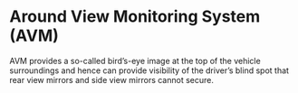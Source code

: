 # Around View Monitoring System (AVM)

AVM provides a so-called bird’s-eye image at the top of the vehicle surroundings and hence can provide visibility of the driver’s blind spot that rear view mirrors and side view mirrors cannot secure.